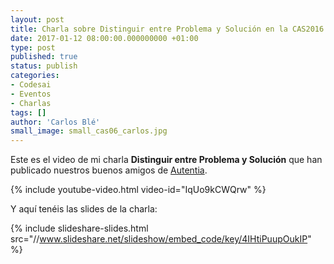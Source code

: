 ```yaml
---
layout: post
title: Charla sobre Distinguir entre Problema y Solución en la CAS2016
date: 2017-01-12 08:00:00.000000000 +01:00
type: post
published: true
status: publish
categories:
- Codesai
- Eventos
- Charlas
tags: []
author: 'Carlos Blé'
small_image: small_cas06_carlos.jpg
---
```


Este es el video de mi charla **Distinguir entre Problema y Solución** que han publicado nuestros buenos amigos de [Autentia](https://www.autentia.com/).

{% include youtube-video.html video-id="IqUo9kCWQrw" %}

Y aquí tenéis las slides de la charla:

{% include slideshare-slides.html src="//www.slideshare.net/slideshow/embed_code/key/4IHtiPuupOukIP" %}
